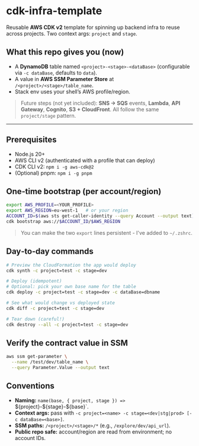 # cdk-infra-template

Reusable **AWS CDK v2** template for spinning up backend infra to reuse across projects.
Two context args: `project` and `stage`.

## What this repo gives you (now)
* A **DynamoDB** table named `<project>-<stage>-<dataBase>` (configurable via `-c dataBase`, defaults to `data`).
* A value in **AWS SSM Parameter Store** at `/<project>/<stage>/table_name`.
* Stack env uses your shell’s AWS profile/region.

> Future steps (not yet included): **SNS → SQS** events, **Lambda**, **API Gateway**, **Cognito**, **S3 + CloudFront**. All follow the same `project/stage` pattern.

---

## Prerequisites

* Node.js 20+
* AWS CLI v2 (authenticated with a profile that can deploy)
* CDK CLI v2: `npm i -g aws-cdk@2`
* (Optional) pnpm: `npm i -g pnpm`

## One‑time bootstrap (per account/region)

```bash
export AWS_PROFILE=<YOUR_PROFILE>
export AWS_REGION=eu-west-1   # or your region
ACCOUNT_ID=$(aws sts get-caller-identity --query Account --output text)
cdk bootstrap aws://$ACCOUNT_ID/$AWS_REGION
```

> You can make the two `export` lines persistent - I've added to `~/.zshrc`.

## Day‑to‑day commands

```bash
# Preview the CloudFormation the app would deploy
cdk synth -c project=test -c stage=dev

# Deploy (idempotent)
# Optional: pick your own base name for the table
cdk deploy -c project=test -c stage=dev -c dataBase=dbname

# See what would change vs deployed state
cdk diff -c project=test -c stage=dev

# Tear down (careful!)
cdk destroy --all -c project=test -c stage=dev
```

## Verify the contract value in SSM

```bash
aws ssm get-parameter \
  --name /test/dev/table_name \
  --query Parameter.Value --output text
```

## Conventions

* **Naming:** `name(base, { project, stage }) => `\${project}-\${stage}-\${base}\`.
* **Context args:** pass with `-c project=<name> -c stage=<dev|stg|prod> [-c dataBase=<base>]`.
* **SSM paths:** `/<project>/<stage>/*` (e.g., `/explore/dev/api_url`).
* **Public repo safe:** account/region are read from environment; no account IDs.

